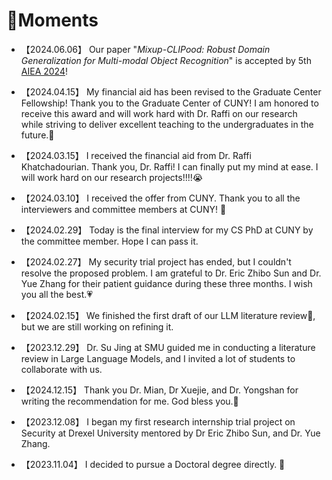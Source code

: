 # 💫Moments

- 【2024.06.06】 Our paper "*Mixup-CLIPood: Robust Domain Generalization for Multi-modal Object Recognition*" is accepted by 5th [AIEA 2024](http://www.icaiea.com/)!
- 【2024.04.15】 My financial aid has been revised to the Graduate Center Fellowship! Thank you to the Graduate Center of CUNY! I am honored to receive this award and will work hard with Dr. Raffi on our research while striving to deliver excellent teaching to the undergraduates in the future.💪
- 【2024.03.15】 I received the financial aid from Dr. Raffi Khatchadourian. Thank you, Dr. Raffi! I can finally put my mind at ease. I will work hard on our research projects!!!!😭
- 【2024.03.10】 I received the offer from CUNY. Thank you to all the interviewers and committee members at CUNY! 🌹
- 【2024.02.29】 Today is the final interview for my CS PhD at CUNY by the committee member. Hope I can pass it. 
- 【2024.02.27】 My security trial project has ended, but I couldn't resolve the proposed problem. I am grateful to Dr. Eric Zhibo Sun and Dr. Yue Zhang for their patient guidance during these three months. I wish you all the best.💗
- 【2024.02.15】 We finished the first draft of our LLM literature review🍻, but we are still working on refining it.
- 【2023.12.29】 Dr. Su Jing at SMU guided me in conducting a literature review in Large Language Models, and I invited a lot of students to collaborate with us.
- 【2024.12.15】 Thank you Dr. Mian, Dr Xuejie, and Dr. Yongshan for writing the recommendation for me. God bless you.🙏
- 【2023.12.08】 I began my first research internship trial project on Security at Drexel University mentored by Dr Eric Zhibo Sun, and Dr. Yue Zhang.

- 【2023.11.04】 I decided to pursue a Doctoral degree directly. 💪

  
